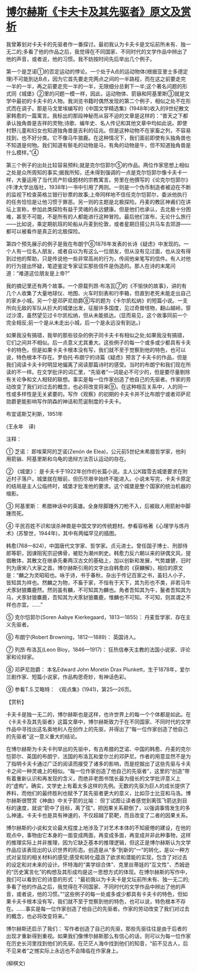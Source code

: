 # [博尔赫斯《卡夫卡及其先驱者》原文及赏析](https://www.vrrw.net/wx/12276.html)

我曾筹划对卡夫卡的先驱者作一番探讨。最初我认为卡夫卡是文坛前所未有、独一无二的;多看了他的作品之后，我觉得在不同国家、不同时代的文学作品中辨出了他的声音，或者说，他的习惯。我不妨按时间先后举出几个例子。

第一个是芝诺①的否定运动的悖论。一个处于A点的运动物体(根据亚里士多德定理)不可能到达B点，因为它首先要走完两点之间的一半路程，而在这之前要走完一半的一半，再之前要走完一半的一半，无限细分总剩下一半;这个著名问题的形式同《城堡》②里的问题一模一样，因此，运动物体、箭镞和阿基里斯③就是文学中最初的卡夫卡的人物。我浏览书籍时偶然发现的第二个例子，相似之处不在形式而在调子。那是马戈里埃编写的《中国文学精选集》(1948年)收入的9世纪散文家韩愈的一篇寓言。我标出的那段神秘而从容不迫的文章是这样的：“普天之下都承认独角兽是吉祥的灵物;诗歌、编年史、名人传记和其他文章中均如此说。即使村野儿童和妇女也知道独角兽是吉利的征兆。但是这种动物不在家畜之列，不容易找到，也不好分类。它不像马牛狼鹿。在这种情况下，我们面前即使有头独角兽也不知道是何物。我们知道有鬃毛的动物是马，有角的动物是牛，但不知道独角兽是什么模样。”④

第三个例子的出处比较容易预料;就是克尔恺郭尔⑤的作品。两位作家思想上相似之处是众所周知的事实;据我所知，还未得到强调的一点是克尔恺郭尔像卡夫卡一样，大量运用了当代资产阶级题材的宗教寓言。劳里在他撰写的《论克尔恺郭尔》(牛津大学出版社，1938年)一书中引用了两则。一则是一个伪币制造者被迫在不断的监视下检查英格兰银行钞票的故事;上帝同样地不信任克尔恺郭尔，委派他执行的任务恰恰是让他习惯于罪恶。另一则的主题是北极探险。丹麦的教区神甫们在讲坛上宣称，参加此类探险有益于灵魂的永远健康。但是他们也承认，去北极十分困难，甚至不可能，不是所有的人都能进行这种冒险。最后他们宣布，无论什么旅行——比如说，乘定期航班的轮船从丹麦到伦敦，或者星期日搭公共马车去郊游——都可以被看作是真正的北极探险。



第四个预先展示的例子是我在布朗宁⑥1876年发表的长诗《疑虑》中发现的。一个人有一位名人朋友，或者自以为有这么一位朋友，但从没有见过面，也从没有得到过他的帮助，只是传说他一些非常高尚的行为，传阅他亲笔写的信件。有人对他的行为提出怀疑，笔迹鉴定专家证实那些信件是伪造的。那人在诗的末尾问道：“难道这位朋友是上帝?”

我的摘记里还有两个故事。一个原载列昂·布洛瓦⑦的《不愉快的故事》，讲的有几个人收集了大量地球仪、地图、火车时刻表和行李箱，但直到老死未能走出自己的家乡小城。另一个是邓萨尼勋爵⑧写的题为《卡尔凯松纳》的短篇小说。一支所向无敌的军队从巨大的城堡出发，征服许多国度，见过奇兽怪物，翻山越岭，穿过沙漠，虽然望见过卡尔凯松纳，但从未能抵达。(显而易见，这个故事同前一个完全相反;前一个是从未走出小城，后一个是永远没有到达。)

如果我没有搞错，我举的那些驳杂的例子同卡夫卡有相似之处;如果我没有搞错，它们之间并不相似。后一点意义尤其重大。这些例子的每一个或多或少都具有卡夫卡的特色，但是如果卡夫卡根本没有写，我们就不至于觉察到他的特色，也可以说，特色根本不存在。罗伯托·布朗宁的诗篇《疑虑》预言了卡夫卡的作品，但是我们阅读卡夫卡时明显地偏离了阅读那篇诗时的感受。当时的布朗宁和我们现在所读的不一样。在文学批评的词汇里，“先驱者”一词是必不可少的，但是要尽量剔除有关论争和文人相轻的联想。事实是每一位作家创造了他自己的先驱者。作家的劳动改变了我们对过去的概念，也必将改变将来⑨。在这种相互关系中，人的同一性或多样性是无关紧要的。写作《观察》的初期的卡夫卡并不比布朗宁或者邓萨尼勋爵更能影响写作阴森的神话和荒诞制度的卡夫卡。

布宜诺斯艾利斯，1951年

(王永年　译)

注释：

① 芝诺： 即埃莱阿的芝诺(Zenón de Elea)，公元前5世纪末希腊哲学家，他利用箭镞、阿基里斯和乌龟的诡辩方法否认运动的存在。

② 《城堡》： 是卡夫卡于1922年创作的长篇小说。主人公K踏雪去城堡要求在附近村子落户。城堡就在眼前，但历尽艰辛始终不能进入。小说未写完，卡夫卡原定的结局是主人公临终时，城堡才批准他的要求。这个城堡是整个国家的统治机器的缩影。

③ 阿基里斯： 希腊神话中的英雄。全身除脚踵外刀枪不入，后被敌人用箭射中脚踵而死。

④ 平民百姓不识和误杀神兽是中国文学的传统题材。参看容格著《心理学与炼丹术》(苏黎世，1944年)，其中有两幅罕见的插图。

韩愈(768—824)，中国唐代文学家、哲学家。贞元进士。曾任国子博士、刑部侍郎等职，因谏阻宪宗迎佛骨，被贬为潮州刺史。韩愈力反六朝以来的骈偶文风，提倡散体，其散文在继承先秦两汉古文的基础上，加以创新和发展，气势雄健，旧时列为唐宋八大家之首。博尔赫斯引用的文字出自韩愈的《获麟解》，相应的原文是：“麟之为灵昭昭也。咏于诗，书于春秋，杂出于传记百家之书，虽妇人小子，皆知其为祥也。然麟之为物，不畜于家，不恒有于天下，其为形也不类，非若马牛犬豕豺狼麋鹿然。然则虽有麟，不可知其为麟也。角者吾知其为牛，鬣者吾知其为马，犬豕豺狼麋鹿，吾知其为犬豕豺狼麋鹿，惟麟也不可知。不可知，则其谓之不祥也亦宜。……”

⑤ 克尔恺郭尔(Soren Aabye Kierkegaard，1813—1855)： 丹麦哲学家、存在主义先驱者。

⑥ 布朗宁(Robert Browning，1812—1889)： 英国诗人。

⑦ 列昂·布洛瓦(Leon Bloy，1846—1917)： 狂热信奉天主教的法国小说家、评论家和论辩家。

⑧ 邓萨尼勋爵： 本名Edward John Moretin Drax Plunkett，生于1878年，爱尔兰剧作家、短篇小说家，作品构思奇妙，有神话色彩。

⑨ 参看T.S.艾略特： 《观点集》(1941)，第25—26页。

【赏析】

卡夫卡是独一无二的，博尔赫斯也是这样，也许世界上的每一个个体都是如此。在《卡夫卡及其先驱者》这篇文章中，博尔赫斯致力于在不同国家、不同时代的文学作品中寻找出这名奥地利人在创作上的先驱，并得出了“每一位作家创造了他自己的先驱者”这一意义重大的结论。

在博尔赫斯为卡夫卡列举出的先驱中，有古希腊的芝诺、中国的韩愈、丹麦的克尔恺郭尔、英国的布朗宁、法国的布洛瓦和爱尔兰的邓萨尼。作者的用意显然不是为了指明卡夫卡通过广泛的阅读而接受了诸多的影响，而是挖掘出了这些先驱与卡夫卡之间一种灵魂上的相似。“每一位作家创造了他自己的先驱者”，这里的“创造”带有着重新认识和再发现的含义，而绝非老图书馆长最为擅长的文学批评意义上的“虚构”。确实，文学史上有着太多这样的先例。无数的先驱为巨人的成长提供了养料，而他们的最终胜利也赋予了其先驱者更大的意义，比如莎士比亚和马洛。博尔赫斯很赞赏《神曲》中关于箭的比喻： 但丁试图让读者感觉到离弦飞箭达到目标的速度，就说“箭中了目标，离了弦”，把因果关系颠倒了，以强调事情发生的多么神速。卡夫卡也是具有神速的，不仅超越了箭靶，而且改变了二者的因果关系。

博尔赫斯的小说和文论最大程度上地涉及了对艺术本体的不知疲倦的建设，在他的观点中，事物由它本身的一面变成两面，再变成多面，再变成并非此种事物，这样的推理实际上并非推理，因为它缺乏基本的推理逻辑，但这正是博尔赫斯认为文学作品应该表现出的认识世界的形态。创造是从“多”到新的“一”的转化，是以一种方式对呈现的相关材料的感受;感受和转化蕴涵了欲求和潜能的实现，包含了对过去的设定和对未来的设计。怀特海的“美学综合体”、克里丝蒂娃的“互文性”、杰姆逊的“历史寓言化”的构想及其形成均是这一思想方式的体现。在博尔赫斯的写作中，我们可以看到它的诗意的形式：“最初我以为卡夫卡是文坛前所未有、独一无二的;多看了他的作品之后，我觉得在不同国家、不同时代的文学作品中辨出了他的声音，或者说，他的习惯。”“这些例子的每一处或多或少都具有卡夫卡的特色，但如果卡夫卡根本没有写，我们就不至于觉察到他的特色，也可以说，特色根本不存在。……事实是每一位作家创造了他自己的先驱者。作家的劳动改变了我们对过去的概念，也必将改变将来。”

博尔赫斯还启示了我们： 写作者创造了自己的先驱，那些先驱往往是由于后者的出现才重新得到重视。如果我们像博尔赫斯那么有信心的话，则可以为每一位作家在历史长河里找到他们的先驱，在茫茫人海中找到他们的知音，“前不见古人，后不见来者”之憾实际上永远也不会降临在作家身上。

(柳棋文)

